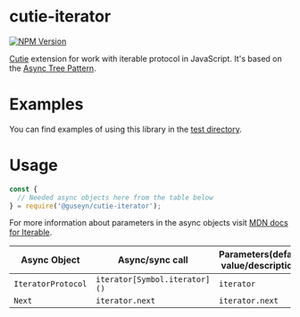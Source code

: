 # cutie-iterator

[![NPM Version][npm-image]][npm-url]

[Cutie](https://github.com/Guseyn/cutie) extension for work with </b>iterable protocol</b> in JavaScript. It's based on the [Async Tree Pattern](https://github.com/Guseyn/async-tree-patern/blob/master/Async_Tree_Patern.pdf).


# Examples

You can find examples of using this library in the [test directory](https://github.com/Guseyn/cutie-iterator/tree/master/test).

# Usage

```js
const {
  // Needed async objects here from the table below
} = require('@guseyn/cutie-iterator');
```
For more information about parameters in the async objects visit [MDN docs for Iterable](https://developer.mozilla.org/en-US/docs/Web/JavaScript/Reference/Iteration_protocols).

| Async Object | Async/sync call | Parameters(default value/description) | Representation result |
| ------------- | ----------------| ---------- | --------------------- |
| `IteratorProtocol` | `iterator[Symbol.iterator]()` | `iterator` | `object` |
| `Next` | `iterator.next` | `iterator.next` | `object` |

[npm-image]: https://img.shields.io/npm/v/@guseyn/cutie-object.svg
[npm-url]: https://npmjs.org/package/@guseyn/cutie-object


